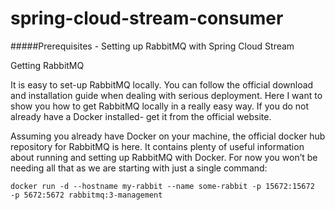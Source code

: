 # spring-cloud-stream-consumer

#####Prerequisites - Setting up RabbitMQ with Spring Cloud Stream

Getting RabbitMQ

It is easy to set-up RabbitMQ locally. You can follow the official download and installation guide when dealing with serious deployment. Here I want to show you how to get RabbitMQ locally in a really easy way. If you do not already have a Docker installed- get it from the official website. 

Assuming you already have Docker on your machine, the official docker hub repository for RabbitMQ is here. It contains plenty of useful information about running and setting up RabbitMQ with Docker. For now you won’t be needing all that as we are starting with just a single command:

```docker run -d --hostname my-rabbit --name some-rabbit -p 15672:15672  -p 5672:5672 rabbitmq:3-management```